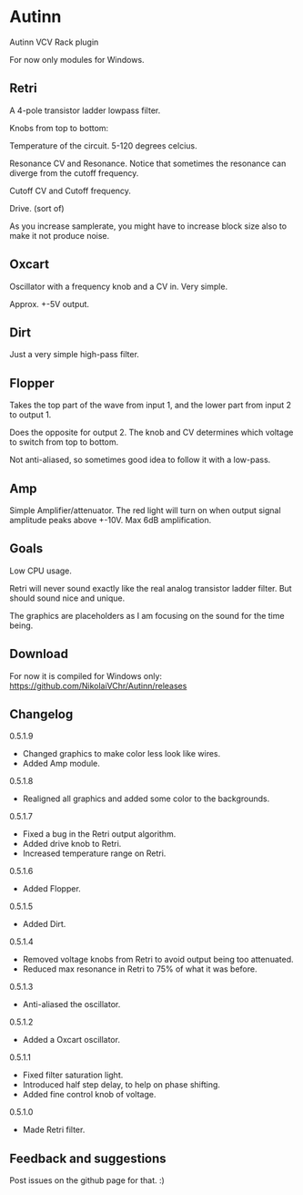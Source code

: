 # Autinn
Autinn VCV Rack plugin

For now only modules for Windows.

## Retri

A 4-pole transistor ladder lowpass filter.

Knobs from top to bottom:

Temperature of the circuit. 5-120 degrees celcius.

Resonance CV and Resonance. Notice that sometimes the resonance can diverge from the cutoff frequency.

Cutoff CV and Cutoff frequency.

Drive. (sort of)

As you increase samplerate, you might have to increase block size also to make it not produce noise.

## Oxcart

Oscillator with a frequency knob and a CV in. Very simple.

Approx. +-5V output.

## Dirt

Just a very simple high-pass filter.

## Flopper

Takes the top part of the wave from input 1, and the lower part from input 2 to output 1.

Does the opposite for output 2. The knob and CV determines which voltage to switch from top to bottom.

Not anti-aliased, so sometimes good idea to follow it with a low-pass.

## Amp

Simple Amplifier/attenuator. The red light will turn on when output signal amplitude peaks above +-10V.
Max 6dB amplification.

## Goals

Low CPU usage.

Retri will never sound exactly like the real analog transistor ladder filter. But should sound nice and unique.

The graphics are placeholders as I am focusing on the sound for the time being.

## Download

For now it is compiled for Windows only: https://github.com/NikolaiVChr/Autinn/releases

## Changelog

0.5.1.9
* Changed graphics to make color less look like wires.
* Added Amp module.

0.5.1.8
* Realigned all graphics and added some color to the backgrounds.

0.5.1.7
* Fixed a bug in the Retri output algorithm.
* Added drive knob to Retri.
* Increased temperature range on Retri.

0.5.1.6
* Added Flopper.

0.5.1.5
* Added Dirt.

0.5.1.4
* Removed voltage knobs from Retri to avoid output being too attenuated.
* Reduced max resonance in Retri to 75% of what it was before.

0.5.1.3
* Anti-aliased the oscillator.

0.5.1.2
* Added a Oxcart oscillator.

0.5.1.1 
* Fixed filter saturation light.
* Introduced half step delay, to help on phase shifting.
* Added fine control knob of voltage.

0.5.1.0
* Made Retri filter.

## Feedback and suggestions

Post issues on the github page for that. :)
